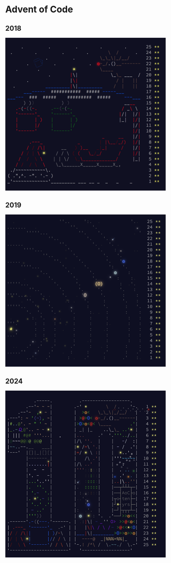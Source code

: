 # Advent of Code

## 2018
![](2018/complete.png)

## 2019
![](2019/complete.png)

## 2024
![](2024/complete.png)
